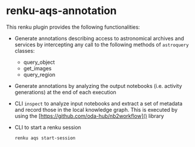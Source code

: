 # renku-aqs-annotation

This renku plugin provides the following functionalities:

* Generate annotations describing access to astronomical archives and services by intercepting any call to the following methods of `astroquery` classes:
  * query_object
  * get_images
  * query_region
* Generate annotations by analyzing the output notebooks (i.e. activity generations) at the end of each execution
* CLI `inspect` to analyze input notebooks and extract a set of metadata and record those in the local knowledge graph.
This is executed by using the [https://github.com/oda-hub/nb2workflow]() library
* CLI to start a renku session

    ```renku aqs start-session```